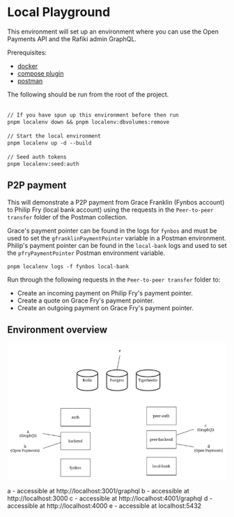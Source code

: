 # Local Playground

This environment will set up an environment where you can use the Open Payments API and the Rafiki
admin GraphQL.

Prerequisites:
- [docker](https://docs.docker.com/get-docker/)
- [compose plugin](https://docs.docker.com/compose/install/compose-plugin/) 
- [postman](https://www.postman.com/downloads/)

The following should be run from the root of the project.
```

// If you have spun up this environment before then run
pnpm localenv down && pnpm localenv:dbvolumes:remove

// Start the local environment
pnpm localenv up -d --build

// Seed auth tokens
pnpm localenv:seed:auth
```

## P2P payment
This will demonstrate a P2P payment from Grace Franklin (Fynbos account) to Philip Fry (local bank account) using
the requests in the `Peer-to-peer transfer` folder of the Postman collection.

Grace's payment pointer can be found in the logs for `fynbos` and must be used to set the `gfranklinPaymentPointer` variable in a Postman environment.
Philip's payment pointer can be found in the `local-bank` logs and used to set the `pfryPaymentPointer` Postman environment variable.
```
pnpm localenv logs -f fynbos local-bank
```

Run through the following requests in the `Peer-to-peer transfer` folder to:
- Create an incoming payment on Philip Fry's payment pointer.
- Create a quote on Grace Fry's payment pointer.
- Create an outgoing payment on Grace Fry's payment pointer.

## Environment overview
![Docker compose environment](./local-dev.png)

a - accessible at http://localhost:3001/graphql
b - accessible at http://localhost:3000
c - accessible at http://localhost:4001/graphql
d - accessible at http://localhost:4000
e - accessible at localhost:5432
